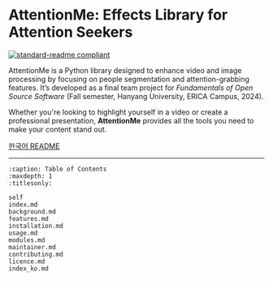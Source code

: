 # AttentionMe: Effects Library for Attention Seekers

[![standard-readme compliant](https://img.shields.io/badge/python%20library-Open%20Source-skyblue.svg?style=flat-square)](https://github.com/Looking-4-Attention/AttentionMe)

AttentionMe is a Python library designed to enhance video and image processing by focusing on people segmentation and attention-grabbing features. It’s developed as a final team project for *Fundamentals of Open Source Software* (Fall semester, Hanyang University, ERICA Campus, 2024).

Whether you're looking to highlight yourself in a video or create a professional presentation, **AttentionMe** provides all the tools you need to make your content stand out.

[한국어 README](index_ko.md)

---
```{toctree}
:caption: Table of Contents
:maxdepth: 1
:titlesonly:

self
index.md
background.md
features.md
installation.md
usage.md
modules.md
maintainer.md
contributing.md
licence.md
index_ko.md
```
